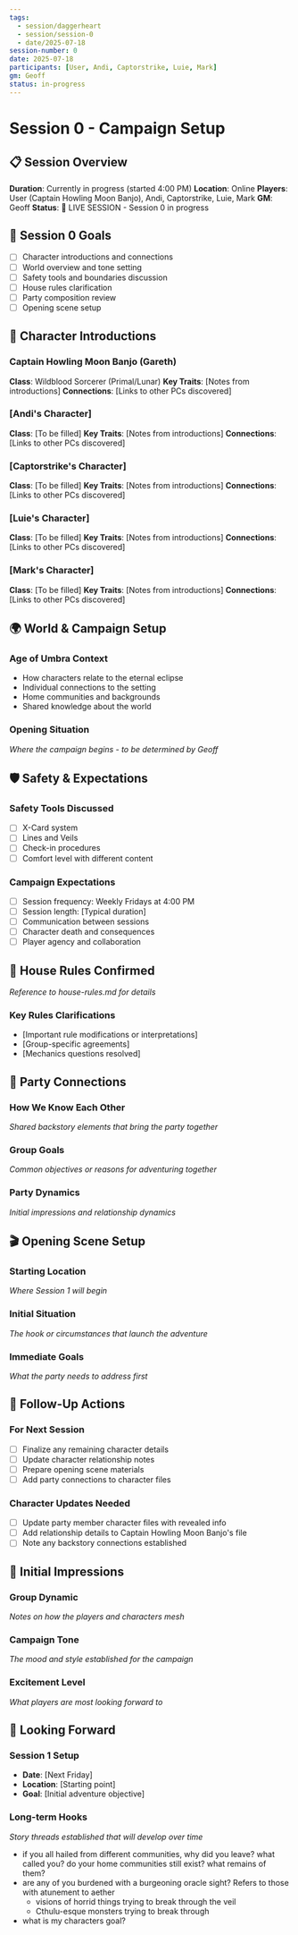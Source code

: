 ```yaml
---
tags:
  - session/daggerheart
  - session/session-0
  - date/2025-07-18
session-number: 0
date: 2025-07-18
participants: [User, Andi, Captorstrike, Luie, Mark]
gm: Geoff
status: in-progress
---
```


# Session 0 - Campaign Setup

## 📋 Session Overview
**Duration**: Currently in progress (started 4:00 PM)
**Location**: Online
**Players**: User (Captain Howling Moon Banjo), Andi, Captorstrike, Luie, Mark
**GM**: Geoff
**Status**: 🔴 LIVE SESSION - Session 0 in progress

## 🎯 Session 0 Goals
- [ ] Character introductions and connections
- [ ] World overview and tone setting
- [ ] Safety tools and boundaries discussion
- [ ] House rules clarification
- [ ] Party composition review
- [ ] Opening scene setup

## 👥 Character Introductions

### Captain Howling Moon Banjo (Gareth)
**Class**: Wildblood Sorcerer (Primal/Lunar)
**Key Traits**: [Notes from introductions]
**Connections**: [Links to other PCs discovered]

### [Andi's Character]
**Class**: [To be filled]
**Key Traits**: [Notes from introductions]
**Connections**: [Links to other PCs discovered]

### [Captorstrike's Character]
**Class**: [To be filled]
**Key Traits**: [Notes from introductions]
**Connections**: [Links to other PCs discovered]

### [Luie's Character]
**Class**: [To be filled]
**Key Traits**: [Notes from introductions]
**Connections**: [Links to other PCs discovered]

### [Mark's Character]
**Class**: [To be filled]
**Key Traits**: [Notes from introductions]
**Connections**: [Links to other PCs discovered]

## 🌍 World & Campaign Setup

### Age of Umbra Context
- How characters relate to the eternal eclipse
- Individual connections to the setting
- Home communities and backgrounds
- Shared knowledge about the world

### Opening Situation
*Where the campaign begins - to be determined by Geoff*

## 🛡️ Safety & Expectations

### Safety Tools Discussed
- [ ] X-Card system
- [ ] Lines and Veils
- [ ] Check-in procedures
- [ ] Comfort level with different content

### Campaign Expectations
- [ ] Session frequency: Weekly Fridays at 4:00 PM
- [ ] Session length: [Typical duration]
- [ ] Communication between sessions
- [ ] Character death and consequences
- [ ] Player agency and collaboration

## 📜 House Rules Confirmed
*Reference to house-rules.md for details*

### Key Rules Clarifications
- [Important rule modifications or interpretations]
- [Group-specific agreements]
- [Mechanics questions resolved]

## 🔗 Party Connections

### How We Know Each Other
*Shared backstory elements that bring the party together*

### Group Goals
*Common objectives or reasons for adventuring together*

### Party Dynamics
*Initial impressions and relationship dynamics*

## 🎬 Opening Scene Setup

### Starting Location
*Where Session 1 will begin*

### Initial Situation
*The hook or circumstances that launch the adventure*

### Immediate Goals
*What the party needs to address first*

## 📝 Follow-Up Actions

### For Next Session
- [ ] Finalize any remaining character details
- [ ] Update character relationship notes
- [ ] Prepare opening scene materials
- [ ] Add party connections to character files

### Character Updates Needed
- [ ] Update party member character files with revealed info
- [ ] Add relationship details to Captain Howling Moon Banjo's file
- [ ] Note any backstory connections established

## 💭 Initial Impressions

### Group Dynamic
*Notes on how the players and characters mesh*

### Campaign Tone
*The mood and style established for the campaign*

### Excitement Level
*What players are most looking forward to*

## 🔮 Looking Forward

### Session 1 Setup
- **Date**: [Next Friday]
- **Location**: [Starting point]
- **Goal**: [Initial adventure objective]

### Long-term Hooks
*Story threads established that will develop over time*




- if you all hailed from different communities, why did you leave? what called you? do your home communities still exist? what remains of them?
- are any of you burdened with a burgeoning oracle sight? Refers to those with atunement to aether
	- visions of horrid things trying to break through the veil
	- Cthulu-esque monsters trying to break through
- what is my characters goal?